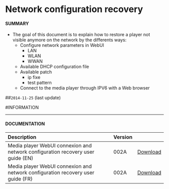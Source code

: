 # Network configuration recovery

#### **SUMMARY**
- The goal of this document is to explain how to restore a player not visible anymore on the network by the differents ways:
	- Configure network parameters in WebUI
		- LAN
		- WLAN
		- WWAN
	- Available DHCP configuration file
	- Available patch
		- ip fixe
		- test pattern
	- Connect to the media player through IPV6 with a Web browser

##`2014-11-25` (last update)

#INFORMATION
***********************************************************************
#### **DOCUMENTATION**
| Description                                                                      | Version |                 |
| :------------------------------------------------------------------------------- | :-------| :-------------- |
| Media player WebUI connexion and network configuration recovery user guide (EN)  | 002A    | [Download](https://github.com/innes-labs/archives/blob/main/downloads/application-notes/Connection-guide-to-Web-UI-of-a-media-player-and-network-configuration-recovery_002A_en.pdf) |
| Media player WebUI connexion and network configuration recovery user guide (FR)  | 002A    | [Download](https://github.com/innes-labs/archives/blob/main/downloads/application-notes/Guide-de-connexion-à-la-WebUI-d’un-player-et-de-restauration-de-la-configuration-réseau-002A_fr.pdf) |






